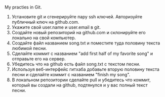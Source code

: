  My practies in Git.
 
1. Установите git и сгенерируйте пару ssh ключей. Авторизуйте публичный ключ на github.com.
2. Укажите свой user.name и user.email в git.
3. Создайте новый репозиторий на github.com и склонируйте его локально на свой компьютер.
4. Создайте файл названием song.txt и поместите туда половину текста любимой песни.
5. Сделайте коммит с названием "add first half of my favorite song" и отправьте его на сервер.
6. Убедитесь что на github есть файл song.txt с текстом песни.
7. Используя веб-интерфейс гитхаба добавьте вторую половину текста песни и сделайте коммит с названием "finish my song".
8. В локальном репозитории сделайте pull и убедитесь что коммит, который вы создали на github, подтянулся и у вас полный текст песни.
